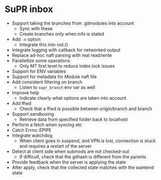 # SuPR inbox

* Support taking the branches from .gitmodules into account
  * Sync with these
  * Create branches only when info is stated
* Add `-n` option
  * Integrate this into out.()
* Integrate logging with callback for networked output
* Replace ad-hoc naft parsing with real read/write
* Parallellize some operations
  * Only MT first level to reduce index.lock issues
* Support for ENV variables
* Support for metadata for Module naft file
* Add consistent filtering on branch
  * Listen to `supr_branch` env var as well
* Improve help
  * Indicate clearly what options are taken into account
* Add ffwd
  * Check that a ffwd is possible between origin/branch and branch
* Support sandboxing
  * Retrieve data from specified folder back to localhost
* Perform a fetch when syncing etc
* Catch Errno::EPIPE
* Integrate watchdog
  * When client goes in suspend, and VPN is lost, connection is stuck and requires a restart of the server
* Detect at client side when submods are not checked-out
  * If difficult, check that the githash is different from the parents
* Provide feedback when the server is applying the state
* After apply, check that the collected state matches with the wantend state